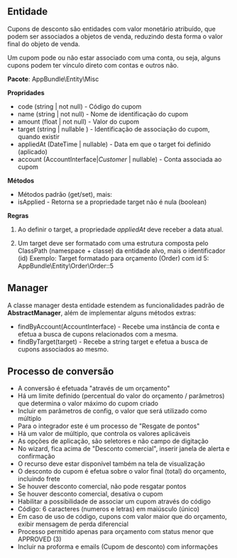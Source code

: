## Entidade ##

Cupons de desconto são entidades com valor monetário atribuído, que podem ser associados 
a objetos de venda, reduzindo desta forma o valor final do objeto de venda.

Um cupom pode ou não estar associado com uma conta, ou seja, alguns cupons podem ter vínculo direto
com contas e outros não.

__Pacote__: AppBundle\Entity\Misc

__Propridades__
* code (string | not null) - Código do cupom
* name (string | not null) - Nome de identificação do cupom
* amount (float | not null) - Valor do cupom
* target (string | nullable ) - Identificação de associação do cupom, quando existir
* appliedAt (DateTime | nullable) - Data em que o target foi definido (aplicado)
* account (AccountInterface|_Customer_ | nullable) - Conta associada ao cupom

__Métodos__
* Métodos padrão (get/set), mais:
* isApplied - Retorna se a propriedade target não é nula (boolean)

__Regras__
1. Ao definir o target, a propriedade _appliedAt_ deve receber a data atual.

2. Um target deve ser formatado com uma estrutura composta pelo ClassPath (namespace + classe) da entidade alvo, mais o identificador (id)
Exemplo:
Target formatado para orçamento (Order) com id 5:  AppBundle\Entity\Order\Order::5

## Manager ##

A classe manager desta entidade estendem as funcionalidades padrão de **AbstractManager**, além de implementar alguns métodos extras:

* findByAccount(AccountInterface) - Recebe uma instância de conta e efetua a busca de cupons relacionados com a mesma.
* findByTarget(target) - Recebe a string target e efetua a busca de cupons associados ao mesmo.


## Processo de conversão ##
- A conversão é efetuada "através de um orçamento"
- Há um limite definido (percentual do valor do orçamento / parâmetros) que determina o valor máximo do cupom criado
- Incluir em parâmetros de config, o valor que será utilizado como múltiplo
- Para o integrador este é um processo de "Resgate de pontos"
- Há um valor de múltiplo, que controla os valores aplicáveis
- As opções de aplicação, são seletores e não campo de digitação
- No wizard, fica acima de "Desconto comercial", inserir janela de alerta e confirmação
- O recurso deve estar disponível também na tela de visualização
- O desconto do cupom é efetua sobre o valor final (total) do orçamento, incluindo frete
- Se houver desconto comercial, não pode resgatar pontos
- Se houver desconto comercial, desativa o cupom
- Habilitar a possibilidade de associar um cupom através do código
- Código: 6 caracteres (numeros e letras) em maiúsculo (único)
- Em caso de uso de código, cupons com valor maior que do orçamento, exibir mensagem de perda diferencial
- Processo permitido apenas para orçamento com status menor que APPROVED (3)
- Incluir na proforma e emails (Cupom de desconto) com informações
